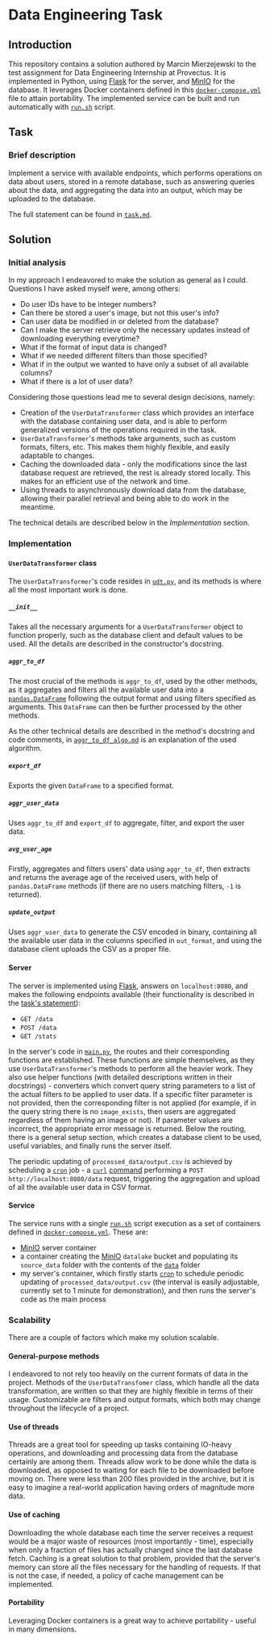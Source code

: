 # Data Engineering Task


## Introduction

This repository contains a solution authored by Marcin Mierzejewski to the test assignment for Data Engineering Internship at Provectus. It is implemented in Python, using [Flask](https://flask.palletsprojects.com/en/2.2.x/) for the server, and [MinIO](https://min.io/) for the database. It leverages Docker containers defined in this [`docker-compose.yml`](./buildconfig/docker-compose.yml) file to attain portability. The implemented service can be built and run automatically with [`run.sh`](./run.sh) script.


## Task


### Brief description

Implement a service with available endpoints, which performs operations on data about users, stored in a remote database, such as answering queries about the data, and aggregating the data into an output, which may be uploaded to the database.

The full statement can be found in [`task.md`](./task.md).


## Solution


### Initial analysis

In my approach I endeavored to make the solution as general as I could. Questions I have asked myself were, among others:
- Do user IDs have to be integer numbers?
- Can there be stored a user's image, but not this user's info?
- Can user data be modified in or deleted from the database?
- Can I make the server retrieve only the necessary updates instead of downloading everything everytime?
- What if the format of input data is changed?
- What if we needed different filters than those specified?
- What if in the output we wanted to have only a subset of all available columns?
- What if there is a lot of user data?

Considering those questions lead me to several design decisions, namely:
- Creation of the `UserDataTransformer` class which provides an interface with the database containing user data, and is able to perform generalized versions of the operations required in the task.
- `UserDataTransformer`'s methods take arguments, such as custom formats, filters, etc. This makes them highly flexible, and easily adaptable to changes.
- Caching the downloaded data - only the modifications since the last database request are retrieved, the rest is already stored locally. This makes for an efficient use of the network and time.
- Using threads to asynchronously download data from the database, allowing their parallel retrieval and being able to do work in the meantime.

The technical details are described below in the *Implementation* section.


### Implementation

#### `UserDataTransformer` class

The `UserDataTransformer`'s code resides in [`udt.py`](./src/udt.py), and its methods is where all the most important work is done.

##### `__init__`

Takes all the necessary arguments for a `UserDataTransformer` object to function properly, such as the database client and default values to be used. All the details are described in the constructor's docstring.

##### `aggr_to_df`

The most crucial of the methods is `aggr_to_df`, used by the other methods, as it aggregates and filters all the available user data into a [`pandas.DataFrame`](https://pandas.pydata.org/docs/reference/api/pandas.DataFrame.html) following the output format and using filters specified as arguments. This `DataFrame` can then be further processed by the other methods.

As the other technical details are described in the method's docstring and code comments, in [`aggr_to_df_algo.md`](./aggr_to_df_algo.md) is an explanation of the used algorithm.

##### `export_df`

Exports the given `DataFrame` to a specified format.

##### `aggr_user_data`

Uses `aggr_to_df` and `export_df` to aggregate, filter, and export the user data.

##### `avg_user_age`

Firstly, aggregates and filters users' data using `aggr_to_df`, then extracts and returns the average age of the received users, with help of `pandas.DataFrame` methods (if there are no users matching filters, `-1` is returned).

##### `update_output`

Uses `aggr_user_data` to generate the CSV encoded in binary, containing all the available user data in the columns specified in `out_format`, and using the database client uploads the CSV as a proper file.

#### Server

The server is implemented using [Flask](https://flask.palletsprojects.com/en/2.2.x/), answers on `localhost:8080`, and makes the following endpoints available (their functionality is described in the [task's statement](./task.md)):
- `GET /data`
- `POST /data`
- `GET /stats`

In the server's code in [`main.py`](./src/main.py), the routes and their corresponding functions are established. These functions are simple themselves, as they use `UserDataTransformer`'s methods to perform all the heavier work. They also use helper functions (with detailed descriptions written in their docstrings) - converters which convert query string parameters to a list of the actual filters to be applied to user data.
If a specific filter parameter is not provided, then the corresponding filter is not applied (for example, if in the query string there is no `image_exists`, then users are aggregated regardless of them having an image or not). If parameter values are incorrect, the appropriate error message is returned.
Below the routing, there is a general setup section, which creates a database client to be used, useful variables, and finally runs the server itself.

The periodic updating of `processed_data/output.csv` is achieved by scheduling a [`cron`](https://en.wikipedia.org/wiki/Cron) job - a [`curl`](https://curl.se/) [command](./buildconfig/server/sysconf/crontab) performing a `POST http://localhost:8080/data` request, triggering the aggregation and upload of all the available user data in CSV format.

#### Service

The service runs with a single [`run.sh`](./run.sh) script execution as a set of containers defined in [`docker-compose.yml`](./buildconfig/docker-compose.yml). These are:
- [MinIO](https://min.io/) server container
- a container creating the [MinIO](https://min.io/) `datalake` bucket and populating its `source_data` folder with the contents of the [`data`](./data) folder
- my server's container, which firstly starts [`cron`](https://en.wikipedia.org/wiki/Cron) to schedule periodic updating of `processed_data/output.csv` (the interval is easily adjustable, currently set to 1 minute for demonstration), and then runs the server's code as the main process


### Scalability

There are a couple of factors which make my solution scalable.

#### General-purpose methods

I endeavored to not rely too heavily on the current formats of data in the project. Methods of the `UserDataTransfomer` class, which handle all the data transformation, are written so that they are highly flexible in terms of their usage. Customizable are filters and output formats, which both may change throughout the lifecycle of a project.

#### Use of threads

Threads are a great tool for speeding up tasks containing IO-heavy operations, and downloading and processing data from the database certainly are among them. Threads allow work to be done while the data is downloaded, as opposed to waiting for each file to be downloaded before moving on. There were less than 200 files provided in the archive, but it is easy to imagine a real-world application having orders of magnitude more data.

#### Use of caching

Downloading the whole database each time the server receives a request would be a major waste of resources (most importantly - time), especially when only a fraction of files has actually changed since the last database fetch. Caching is a great solution to that problem, provided that the server's memory can store all the files necessary for the handling of requests. If that is not the case, if needed, a policy of cache management can be implemented.

#### Portability

Leveraging Docker containers is a great way to achieve portability - useful in many dimensions.

